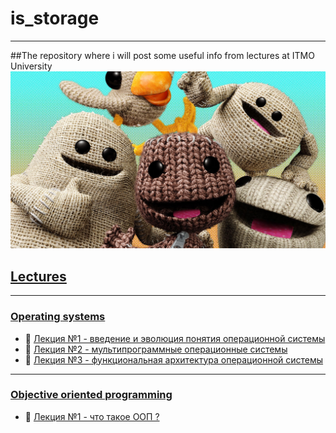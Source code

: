 # is_storage
---
##The repository where i will post some useful info from lectures at ITMO University
![gif_mine](imgs/littleBigPlanet.jpg)

## [Lectures](lectures)
---

### [Operating systems](lectures/os20)
* 📌 [Лекция №1 - введение и эволюция понятия операционной системы](lectures/os20/first-03.09.md)
* 📌 [Лекция №2 - мультипрограммные операционные системы](lectures/os20/second-11.09.md)
* 📌 [Лекция №3 - функциональная архитектура операционной системы](lectures/os20/third-18.09.md)

---
### [Objective oriented programming](lectures/oop20)
* 📌 [Лекция №1 - что такое ООП ?](lectures/oop20/first-07.09.md)


